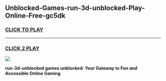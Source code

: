 
## Unblocked-Games-run-3d-unblocked-Play-Online-Free-gc5dk
<h3>
<a href="https://premium76.site?title=run-3d-unblocked&ref=26A">CLICK TO PLAY</a></h3>
<hr>

<h3>
<a href="https://premium76.site?title=run-3d-unblocked&ref=26A">CLICK 2 PLAY</a>
  
</h3>

<a href="https://premium76.site?title=run-3d-unblocked&ref=26A"><img src="https://clearcache.store/games.png"></a>


**run-3d-unblocked games unblocked: Your Gateway to Fun and Accessible Online Gaming**
